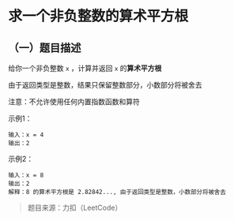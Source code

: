 # 求一个非负整数的算术平方根

## （一）题目描述

给你一个非负整数 `x` ，计算并返回 `x` 的**算术平方根**

由于返回类型是整数，结果只保留整数部分，小数部分将被舍去

注意：不允许使用任何内置指数函数和算符

示例1：

```
输入：x = 4
输出：2
```

示例2：

```
输入：x = 8
输出：2
解释：8 的算术平方根是 2.82842..., 由于返回类型是整数，小数部分将被舍去
```

> 题目来源：力扣（LeetCode）
